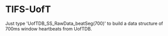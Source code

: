 # TIFS-UofT

Just type 'UofTDB_SS_RawData_beatSeg(700)' to build a data structure of 700ms window heartbeats from UofTDB.
